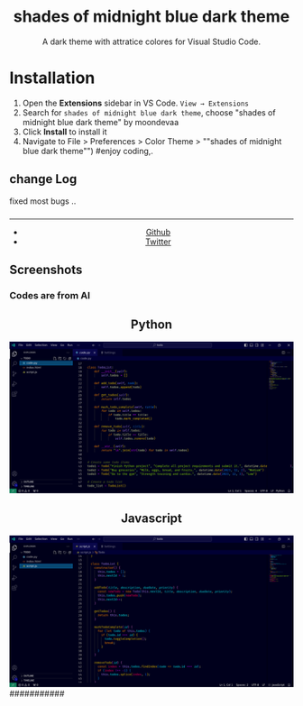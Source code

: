 <div align="center">

# shades of midnight blue dark theme

A dark theme with attratice colores for Visual Studio Code.
</div>

# Installation

1. Open the **Extensions** sidebar in VS Code. `View → Extensions`
2. Search for `shades of midnight blue dark theme`, choose "shades of midnight blue dark theme" by moondevaa
3. Click **Install** to install it
4. Navigate to File > Preferences > Color Theme > ""shades of midnight blue dark theme"")
#enjoy coding,.
## change Log
fixed most bugs ..
###
  <div align="center">
    <hr />
    <ul>
    <li> <a href="https://github.com/AaBbdev29">Github</a> </li>
    <li> <a href="https://twitter.com/imaginative_dev">Twitter</a></li>
    </ul>
  </div>

## Screenshots
<h3>Codes are from AI</h3>
<div align="center">
  <h2>Python</h2>
   <img src="https://raw.githubusercontent.com/AaBbdev29/shades-of-midnight-blue-dark-theme/main/pym.png" alt="Py"/>
</div>
<div align="center">
  <h2>Javascript</h2>
   <img src="https://raw.githubusercontent.com/AaBbdev29/shades-of-midnight-blue-dark-theme/main/js.png" alt="JS"/>
</div>
###########



